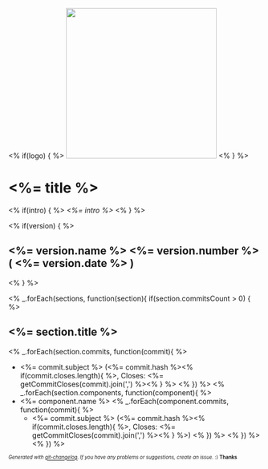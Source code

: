 <% if(logo) { %>
  <img width="300px" src="<%= logo %>" />
<% } %>

# <%= title %>

<% if(intro) { %>
_<%= intro %>_
<% } %>

<% if(version) { %>
  ## <%= version.name %> <%= version.number %> ( <%= version.date %> )
<% } %>

<% _.forEach(sections, function(section){ 
  if(section.commitsCount > 0) { %>
## <%= section.title %>
<% _.forEach(section.commits, function(commit){ %>
  - <%= commit.subject %> (<%= commit.hash %><% if(commit.closes.length){ %>, Closes: <%= getCommitCloses(commit).join(',') %><% } %>
<% }) %>
<% _.forEach(section.components, function(component){ %>
  - <%= component.name %>
<% _.forEach(component.commits, function(commit){ %>
    - <%= commit.subject %> (<%= commit.hash %><% if(commit.closes.length){ %>, Closes: <%= getCommitCloses(commit).join(',') %><% } %>)
<% }) %>
<% }) %>
<% }) %>

<sub><sup>*Generated with [git-changelog](https://github.com/rafinskipg/git-changelog). If you have any problems or suggestions, create an issue.* :) **Thanks** </sub></sup>